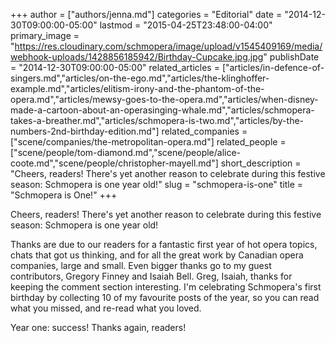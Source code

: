 +++
author = ["authors/jenna.md"]
categories = "Editorial"
date = "2014-12-30T09:00:00-05:00"
lastmod = "2015-04-25T23:48:00-04:00"
primary_image = "https://res.cloudinary.com/schmopera/image/upload/v1545409169/media/webhook-uploads/1428856185942/Birthday-Cupcake.jpg.jpg"
publishDate = "2014-12-30T09:00:00-05:00"
related_articles = ["articles/in-defence-of-singers.md","articles/on-the-ego.md","articles/the-klinghoffer-example.md","articles/elitism-irony-and-the-phantom-of-the-opera.md","articles/mewsy-goes-to-the-opera.md","articles/when-disney-made-a-cartoon-about-an-operasinging-whale.md","articles/schmopera-takes-a-breather.md","articles/schmopera-is-two.md","articles/by-the-numbers-2nd-birthday-edition.md"]
related_companies = ["scene/companies/the-metropolitan-opera.md"]
related_people = ["scene/people/tom-diamond.md","scene/people/alice-coote.md","scene/people/christopher-mayell.md"]
short_description = "Cheers, readers! There&#039;s yet another reason to celebrate during this festive season: Schmopera is one year old!"
slug = "schmopera-is-one"
title = "Schmopera is One!"
+++

<p style="text-align: left;">
	Cheers, readers! There's yet another reason to celebrate during this festive season: Schmopera is one year old!
</p>
<p style="text-align: left;">
	Thanks are due to our readers for a fantastic first year of hot opera topics, chats that got us thinking, and for all the great work by Canadian opera companies, large and small.  Even bigger thanks go to my guest contributors, Gregory Finney and Isaiah Bell. Greg, Isaiah, thanks for keeping the comment section interesting. I'm celebrating Schmopera's first birthday by collecting 10 of my favourite posts of the year, so you can read what you missed, and re-read what you loved.
</p>
<p style="text-align: left;">
	Year one: success! Thanks again, readers!
</p>
